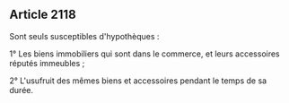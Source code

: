 Article 2118
----
Sont seuls susceptibles d'hypothèques :

1° Les biens immobiliers qui sont dans le commerce, et leurs accessoires réputés
immeubles ;

2° L'usufruit des mêmes biens et accessoires pendant le temps de sa durée.
